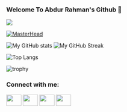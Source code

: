 ### Welcome To Abdur Rahman's Github 👋
![](https://komarev.com/ghpvc/?username=JaznanOfficial&color=blueviolet)

<!--
**JaznanOfficial/JaznanOfficial** is a ✨ _special_ ✨ repository because its `README.md` (this file) appears on your GitHub profile.

Here are some ideas to get you started:

- 🔭 I’m currently working on ...
- 🌱 I’m currently learning ...
- 👯 I’m looking to collaborate on ...
- 🤔 I’m looking for help with ...
- 💬 Ask me about ...
- 📫 How to reach me: ...
- 😄 Pronouns: ...
- ⚡ Fun fact: ...
-->


[![MasterHead](https://media-exp1.licdn.com/dms/image/C4E16AQEbFju1LcKX8g/profile-displaybackgroundimage-shrink_350_1400/0/1634387640659?e=1671667200&v=beta&t=7Rxp05HrL700bb-vd3EK1HR4pI4yGN65heQz_mdUQ3k)](https://github.com/jaznanofficial)

![My GitHub stats](https://github-readme-stats.vercel.app/api?username=JaznanOfficial&show_icons=true&theme=tokyonight) ![My GitHub Streak](https://github-readme-streak-stats.herokuapp.com/?user=JaznanOfficial)


![Top Langs](https://github-readme-stats.vercel.app/api/top-langs/?username=JaznanOfficial&layout=compact&theme=tokyonight)

![trophy](https://github-profile-trophy.vercel.app/?username=JaznanOfficial&theme=algolia)









<h3 align="left">Connect with me:</h3>
<p align="left">
  <a href="https://github.com/jaznanofficial" target="blank"><img align="center" src="https://cdn.jsdelivr.net/npm/simple-icons@3.0.1/icons/github.svg" alt="" height="30" width="40" /></a>
<a href="https://www.linkedin.com/in/jaznanofficial/" target="blank"><img align="center" src="https://cdn.jsdelivr.net/npm/simple-icons@3.0.1/icons/linkedin.svg" alt="" height="30" width="40" /></a>
<a href="https://twitter.com/jaznanofficial" target="blank"><img align="center" src="https://cdn.jsdelivr.net/npm/simple-icons@3.0.1/icons/twitter.svg" alt="" height="30" width="40" /></a>
<a href="https://www.facebook.com/jaznan.official/" target="blank"><img align="center" src="https://cdn.jsdelivr.net/npm/simple-icons@3.0.1/icons/facebook.svg" alt="" height="30" width="40" /></a>

</p>

